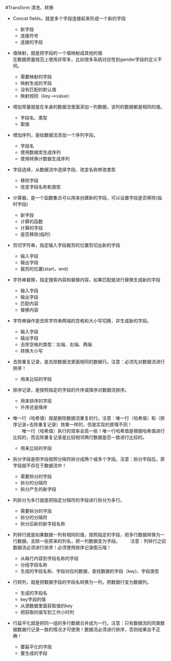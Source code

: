 #Transform 清洗、转换
* Concat fields，就是多个字段连接起来形成一个新的字段
  * 新字段
  * 连接符号
  * 连接的字段
* 值映射，就是把字段的一个值映射成其他的值  
在数据质量规范上使用非常多，比如很多系统对应性别gender字段的定义不同。
  * 需要映射的字段
  * 映射生成的字段
  * 没有匹配的默认值
  * 映射规则（key-->value）

* 增加常量就是在本身的数据流里面添加一列数据，该列的数据都是相同的值。
  * 字段名、类型
  * 取值
* 增加序列，是给数据流添加一个序列字段。
  * 字段名
  * 使用数据库生成序列
  * 使用转换计数器生成序列
* 字段选择，从数据流中选择字段、改变名称修改类型
  * 移除字段
  * 改变字段名称和类型
* 计算器，是一个函数集合可以用来创建新的字段，可以设置字段是否移除(临时字段)
  * 新字段
  * 计算的函数
  * 计算的字段
  * 是否移除(临时)
* 剪切字符串，指定输入字段裁剪的位置剪切出新的字段
  * 输入字段
  * 输出字段
  * 裁剪的位置(start，end) 
* 字符串替换，指定搜索内容和替换内容，如果匹配就进行替换生成新的字段
  * 输入字段
  * 输出字段
  * 匹配内容
  * 替换内容
* 字符串操作是去除字符串两端的空格和大小写切换，并生成新的字段。
  * 输入字段
  * 输出字段
  * 去除空格的类型：左端、右端、两端
  * 转换大小写
* 去除重复记录，是去除数据流里面相同的数据行。注意：必须先对数据流进行排序！
  * 用来比较的字段
* 排序记录，是按照指定的字段的升序或降序对数据流排序。
  * 用来排序的字段
  * 升序还是降序
* 唯一行（哈希值）就是删除数据流重复的行。注意：唯一行（哈希值）和（排序记录+去除重复记录）效果一样的，但是实现的原理不同！   
　　唯一行（哈希值）执行的效率会高一些！唯一行哈希值是根据哈希值进行比较的，而去除重复记录是比较相邻两行数据是否一致进行比较的。
  * 用来比较的字段
* 拆分字段是把字段按照分隔符拆分成两个或多个字段。注意：拆分字段后，原字段就不存在于数据流中！
  * 需要拆分的字段
  * 拆分的分隔符
  * 拆分产生的新字段
* 列拆分为多行就是把指定分隔符的字段进行拆分为多行。
    * 需要拆分的字段
    * 拆分的分隔符
    * 拆分后新的新字段名称   
* 列转行就是如果数据一列有相同的值，按照指定的字段，把多行数据转换为一行数据。去除一些原来的列名，把一列数据变为字段。
　　注意：列转行之前数据流必须进行排序！必须使用排序记录图元哦！
  * 从每行内容到字段名称的字段
  * 分组字段名称
  * 生成的字段名称、字段对应的数据、查找数据的字段（key)、字段类型
* 行转列，就是把数据字段的字段名转换为一列，把数据行变为数据列。
  * 生成的字段名
  * key字段的值
  * 从源数据里面获取值的key
  * 把获取的值写到工作小时列
* 行扁平化就是把同一组的多行数据合并成为一行。注意：只有数据流的同类数据数据行记录一致的情况才可使用！数据流必须进行排序，否则结果会不正确！ 
  * 要扁平化的字段
  * 要生成的字段